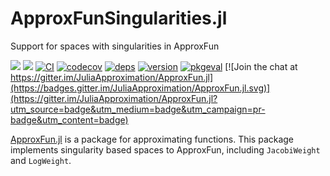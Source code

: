 # ApproxFunSingularities.jl
Support for spaces with singularities in ApproxFun

[![](https://img.shields.io/badge/docs-stable-blue.svg)](https://JuliaApproximation.github.io/ApproxFun.jl/stable)
[![](https://img.shields.io/badge/docs-dev-blue.svg)](https://JuliaApproximation.github.io/ApproxFun.jl/dev)
[![CI](https://github.com/JuliaApproximation/ApproxFunSingularities.jl/actions/workflows/ci.yml/badge.svg)](https://github.com/JuliaApproximation/ApproxFunSingularities.jl/actions/workflows/ci.yml)
[![codecov](https://codecov.io/gh/JuliaApproximation/ApproxFunSingularities.jl/branch/master/graph/badge.svg)](https://codecov.io/gh/JuliaApproximation/ApproxFunSingularities.jl)
[![deps](https://juliahub.com/docs/ApproxFunSingularities/deps.svg)](https://juliahub.com/ui/Packages/ApproxFunSingularities/43LpP?t=2)
[![version](https://juliahub.com/docs/ApproxFunSingularities/version.svg)](https://juliahub.com/ui/Packages/ApproxFunSingularities/43LpP)
[![pkgeval](https://juliahub.com/docs/General/ApproxFunSingularities/stable/pkgeval.svg)](https://juliahub.com/ui/Packages/General/ApproxFunSingularities)
[![Join the chat at https://gitter.im/JuliaApproximation/ApproxFun.jl](https://badges.gitter.im/JuliaApproximation/ApproxFun.jl.svg)](https://gitter.im/JuliaApproximation/ApproxFun.jl?utm_source=badge&utm_medium=badge&utm_campaign=pr-badge&utm_content=badge)



[ApproxFun.jl](https://github.com/JuliaApproximation/ApproxFun.jl) is a package for approximating functions. This package implements singularity based spaces to ApproxFun, including `JacobiWeight` and `LogWeight`.

